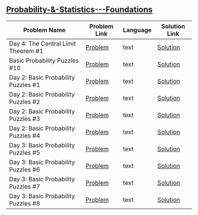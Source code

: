 ## [Probability-&-Statistics---Foundations](https://www.hackerrank.com/domains/ai/statistics-foundations)

| Problem Name                        | Problem Link                                                                          | Language | Solution Link                                   |
|-------------------------------------|---------------------------------------------------------------------------------------|----------|-------------------------------------------------|
| Day 4: The Central Limit Theorem #1 | [Problem](https://www.hackerrank.com/challenges/the-central-limit-theorem-1/problem)  | text     | [Solution](./the-central-limit-theorem-1.text)  |
| Basic Probability Puzzles #10       | [Problem](https://www.hackerrank.com/challenges/basic-probability-puzzles-10/problem) | text     | [Solution](./basic-probability-puzzles-10.text) |
| Day 2: Basic Probability Puzzles #1 | [Problem](https://www.hackerrank.com/challenges/basic-probability-puzzles-1/problem)  | text     | [Solution](./basic-probability-puzzles-1.text)  |
| Day 2: Basic Probability Puzzles #2 | [Problem](https://www.hackerrank.com/challenges/basic-probability-puzzles-2/problem)  | text     | [Solution](./basic-probability-puzzles-2.text)  |
| Day 2: Basic Probability Puzzles #3 | [Problem](https://www.hackerrank.com/challenges/basic-probability-puzzles-3/problem)  | text     | [Solution](./basic-probability-puzzles-3.text)  |
| Day 2: Basic Probability Puzzles #4 | [Problem](https://www.hackerrank.com/challenges/basic-probability-puzzles-4/problem)  | text     | [Solution](./basic-probability-puzzles-4.text)  |
| Day 3: Basic Probability Puzzles #5 | [Problem](https://www.hackerrank.com/challenges/basic-probability-puzzles-5/problem)  | text     | [Solution](./basic-probability-puzzles-5.text)  |
| Day 3: Basic Probability Puzzles #6 | [Problem](https://www.hackerrank.com/challenges/basic-probability-puzzles-6/problem)  | text     | [Solution](./basic-probability-puzzles-6.text)  |
| Day 3: Basic Probability Puzzles #7 | [Problem](https://www.hackerrank.com/challenges/basic-probability-puzzles-7/problem)  | text     | [Solution](./basic-probability-puzzles-7.text)  |
| Day 3: Basic Probability Puzzles #8 | [Problem](https://www.hackerrank.com/challenges/basic-probability-puzzles-8/problem)  | text     | [Solution](./basic-probability-puzzles-8.text)  |
